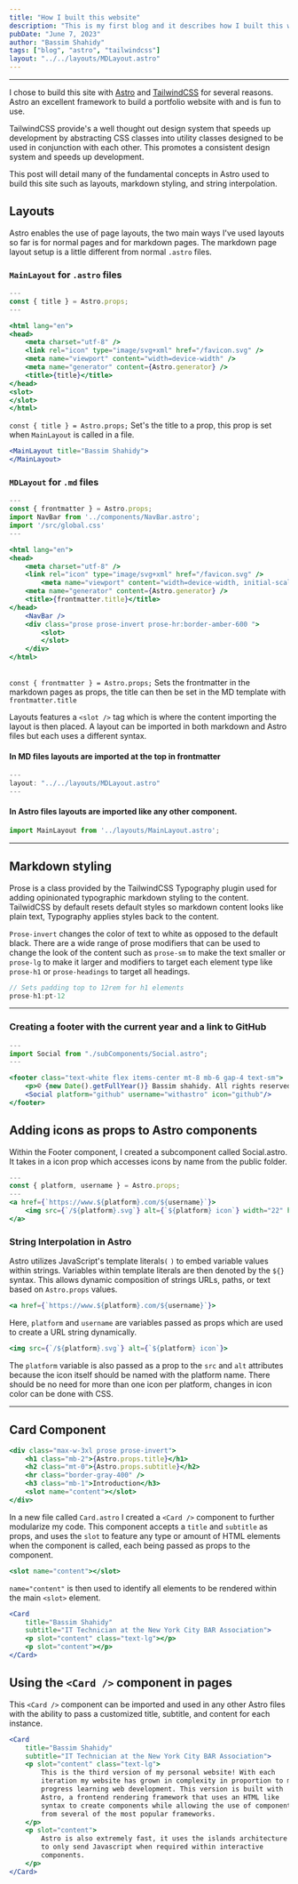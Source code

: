 ```yaml
---
title: "How I built this website"
description: "This is my first blog and it describes how I built this website with Astro and TailwindCSS, detailing the conepts of layouts, markdown styling, and string interpolation in Astro."
pubDate: "June 7, 2023"
author: "Bassim Shahidy"
tags: ["blog", "astro", "tailwindcss"]
layout: "../../layouts/MDLayout.astro"
---
```

---
I chose to build this site with [Astro](https://astro.build) and [TailwindCSS](https://tailwindcss.com/) for several reasons. Astro an excellent framework to build a portfolio website with and is fun to use.

TailwindCSS provide's a well thought out design system that speeds up development by abstracting CSS classes into utility classes designed to be used in conjunction with each other. This promotes a consistent design system and speeds up development.

This post will detail many of the fundamental concepts in Astro used to build this site such as layouts, markdown styling, and string interpolation.
## Layouts

Astro enables the use of page layouts, the two main ways I've used layouts so far is for normal pages and for markdown pages. The markdown page layout setup is a little different from normal `.astro` files.

### `MainLayout` for `.astro` files

```jsx
---
const { title } = Astro.props;
---

<html lang="en">
<head>
    <meta charset="utf-8" />
    <link rel="icon" type="image/svg+xml" href="/favicon.svg" />
    <meta name="viewport" content="width=device-width" />
    <meta name="generator" content={Astro.generator} />
    <title>{title}</title>
</head>
<slot>
</slot>
</html>
```

`const { title } = Astro.props;` Set's the title to a prop, this prop is set when `MainLayout` is called in a file.

```jsx
<MainLayout title="Bassim Shahidy">
</MainLayout>
```

### `MDLayout` for `.md` files

```jsx
---
const { frontmatter } = Astro.props;
import NavBar from '../components/NavBar.astro';
import '/src/global.css'
---

<html lang="en">
<head>
    <meta charset="utf-8" />
    <link rel="icon" type="image/svg+xml" href="/favicon.svg" />
        <meta name="viewport" content="width=device-width, initial-scale=1" />
    <meta name="generator" content={Astro.generator} />
    <title>{frontmatter.title}</title>
</head>
    <NavBar />
    <div class="prose prose-invert prose-hr:border-amber-600 ">
        <slot>
        </slot>
    </div>
</html>
		  
```

`const { frontmatter } = Astro.props;` Sets the frontmatter in the markdown pages as props, the title can then be set in the MD template with `frontmatter.title`

Layouts features a `<slot />` tag which is where the content importing the layout is then placed.
A layout can be imported in both markdown and Astro files but each uses a different syntax.

#### In MD files layouts are imported at the top in frontmatter

```jsx
---
layout: "../../layouts/MDLayout.astro"
---
```
#### In Astro files layouts are imported like any other component.

```jsx
import MainLayout from '../layouts/MainLayout.astro';
```

---
## Markdown styling

Prose is a class provided by the TailwindCSS Typography plugin used for adding opinionated typographic markdown styling to the content. TailwidCSS by default resets default styles so markdown content looks like plain text, Typography applies styles back to the content.

`Prose-invert` changes the color of text to white as opposed to the default black.
There are a wide range of prose modifiers that can be used to change the look of the content such as `prose-sm` to make the text smaller or `prose-lg` to make it larger and modifiers to target each element type like `prose-h1` or `prose-headings` to target all headings.

```jsx
// Sets padding top to 12rem for h1 elements
prose-h1:pt-12
```

---
### Creating a footer with the current year and a link to GitHub
```jsx
---
import Social from "./subComponents/Social.astro";
---

<footer class="text-white flex items-center mt-8 mb-6 gap-4 text-sm">
    <p>© {new Date().getFullYear()} Bassim shahidy. All rights reserved.</p>
    <Social platform="github" username="withastro" icon="github"/>
</footer>
```


## Adding icons as props to Astro components
Within the Footer component, I created a subcomponent called Social.astro. It takes in a icon prop which accesses icons by name from the public folder.
```jsx
---
const { platform, username } = Astro.props;
---
<a href={`https://www.${platform}.com/${username}`}>
    <img src={`/${platform}.svg`} alt={`${platform} icon`} width="22" height="22"/>
</a>
```
### String Interpolation in Astro

Astro utilizes JavaScript's template literals`(` `)` to embed variable values within strings.
Variables within template literals are then denoted by the `${}` syntax. This allows dynamic composition of strings URLs, paths, or text based on `Astro.props` values.
```jsx
<a href={`https://www.${platform}.com/${username}`}>
```
Here, `platform` and `username` are variables passed as props which are used to create a URL string dynamically.
```jsx
<img src={`/${platform}.svg`} alt={`${platform} icon`}>
```
The `platform` variable is also passed as a prop to the `src` and `alt` attributes because the icon itself should be named with the platform name. There should be no need for more than one icon per platform, changes in icon color can be done with CSS.

---

## Card Component

```jsx
<div class="max-w-3xl prose prose-invert">
    <h1 class="mb-2">{Astro.props.title}</h1>
    <h2 class="mt-0">{Astro.props.subtitle}</h2>
    <hr class="border-gray-400" />
    <h3 class="mb-1">Introduction</h3>
    <slot name="content"></slot>
</div>
```

In a new file called `Card.astro` I created a `<Card />` component to further modularize my code. This component accepts a `title` and `subtitle` as props, and uses the `slot` to feature any type or amount of HTML elements when the component is called, each being passed as props to the <Card /> component.

```jsx
<slot name="content"></slot>
```

`name="content"` is then used to identify all elements to be rendered within the main `<slot>` element.
```jsx
<Card
    title="Bassim Shahidy"
    subtitle="IT Technician at the New York City BAR Association">
    <p slot="content" class="text-lg"></p>
    <p slot="content"></p>
</Card>
```



## Using the `<Card />` component in pages

This `<Card />` component can be imported and used in any other Astro files with the ability to pass a customized title, subtitle, and content for each instance.

```jsx
<Card
    title="Bassim Shahidy"
    subtitle="IT Technician at the New York City BAR Association">
    <p slot="content" class="text-lg">
        This is the third version of my personal website! With each
        iteration my website has grown in complexity in proportion to my
        progress learning web development. This version is built with
        Astro, a frontend rendering framework that uses an HTML like
        syntax to create components while allowing the use of components
        from several of the most popular frameworks.
    </p>
    <p slot="content">
        Astro is also extremely fast, it uses the islands architecture
        to only send Javascript when required within interactive
        components.
    </p>
</Card>
```
